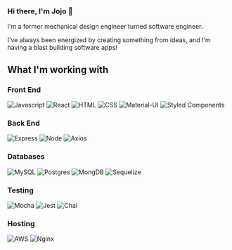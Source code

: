 ### Hi there, I'm Jojo 👋
I'm a former mechanical design engineer turned software engineer. 

I've always been energized by creating something from ideas, and I'm having a blast building software apps!

## What I'm working with
### Front End
![Javascript](https://img.shields.io/badge/JavaScript-323330?style=for-the-badge&logo=javascript&logoColor=F7DF1E)
![React](https://img.shields.io/badge/React-20232A?style=for-the-badge&logo=react&logoColor=61DAFB)
![HTML](https://img.shields.io/badge/HTML5-E34F26?style=for-the-badge&logo=html5&logoColor=white)
![CSS](https://img.shields.io/badge/CSS3-1572B6?style=for-the-badge&logo=css3&logoColor=white)
![Material-UI](https://img.shields.io/badge/-MUI-007FFF?logo=mui&logoColor=white&style=for-the-badge)
![Styled Components](https://img.shields.io/badge/styled--components-DB7093?style=for-the-badge&logo=styled-components&logoColor=white)

### Back End
![Express](https://img.shields.io/badge/-Express-DCDCDC?logo=express&logoColor=black&style=for-the-badge)
![Node](https://img.shields.io/badge/-Node-9ACD32?logo=node.js&logoColor=white&style=for-the-badge)
![Axios](https://img.shields.io/badge/-Axios-671ddf?logo=axios&logoColor=black&style=for-the-badge)

### Databases
![MySQL](https://img.shields.io/badge/MySQL-005C84?style=for-the-badge&logo=mysql&logoColor=white)
![Postgres](https://img.shields.io/badge/PostgreSQL-316192?style=for-the-badge&logo=postgresql&logoColor=white)
![MongDB](https://img.shields.io/badge/MongoDB-4EA94B?style=for-the-badge&logo=mongodb&logoColor=white)
![Sequelize](https://img.shields.io/badge/Sequelize-52B0E7?style=for-the-badge&logo=Sequelize&logoColor=white)

### Testing
![Mocha](https://img.shields.io/badge/mocha.js-323330?style=for-the-badge&logo=mocha&logoColor=Brown)
![Jest](https://img.shields.io/badge/Jest-323330?style=for-the-badge&logo=Jest&logoColor=white)
![Chai](https://img.shields.io/badge/chai.js-323330?style=for-the-badge&logo=chai&logoColor=red)

### Hosting
![AWS](https://img.shields.io/badge/Amazon_AWS-FF9900?style=for-the-badge&logo=amazonaws&logoColor=white)
![Nginx](https://img.shields.io/badge/nginx-%23009639.svg?style=for-the-badge&logo=nginx&logoColor=white)

